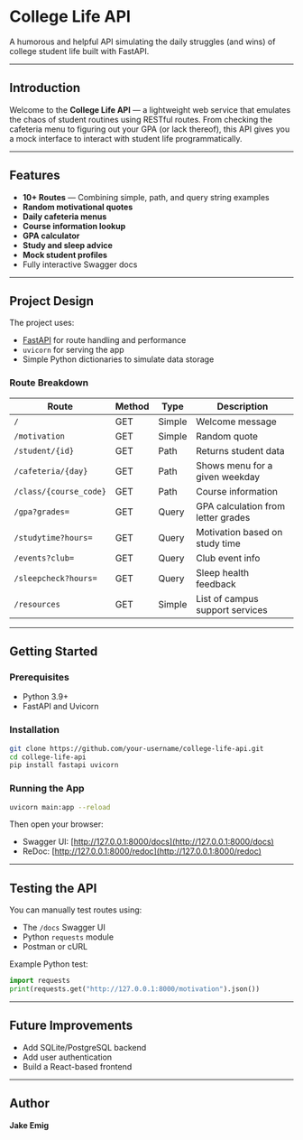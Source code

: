 ﻿
# College Life API


A humorous and helpful API simulating the daily struggles (and wins) of college student life built with FastAPI.

---

## Introduction

Welcome to the **College Life API** — a lightweight web service that emulates the chaos of student routines using RESTful routes. From checking the cafeteria menu to figuring out your GPA (or lack thereof), this API gives you a mock interface to interact with student life programmatically.

---

## Features

- **10+ Routes** — Combining simple, path, and query string examples
- **Random motivational quotes**
- **Daily cafeteria menus**
- **Course information lookup**
- **GPA calculator**
- **Study and sleep advice**
- **Mock student profiles**
- Fully interactive Swagger docs

---

## Project Design

The project uses:

- [FastAPI](https://fastapi.tiangolo.com/) for route handling and performance
- `uvicorn` for serving the app
- Simple Python dictionaries to simulate data storage

### Route Breakdown

| Route                  | Method | Type       | Description                          |
|------------------------|--------|------------|--------------------------------------|
| `/`                    | GET    | Simple     | Welcome message                      |
| `/motivation`          | GET    | Simple     | Random quote                         |
| `/student/{id}`        | GET    | Path       | Returns student data                 |
| `/cafeteria/{day}`     | GET    | Path       | Shows menu for a given weekday       |
| `/class/{course_code}` | GET    | Path       | Course information                   |
| `/gpa?grades=`         | GET    | Query      | GPA calculation from letter grades   |
| `/studytime?hours=`    | GET    | Query      | Motivation based on study time       |
| `/events?club=`        | GET    | Query      | Club event info                      |
| `/sleepcheck?hours=`   | GET    | Query      | Sleep health feedback                |
| `/resources`           | GET    | Simple     | List of campus support services      |

---

## Getting Started

### Prerequisites

- Python 3.9+
- FastAPI and Uvicorn

### Installation

```bash
git clone https://github.com/your-username/college-life-api.git
cd college-life-api
pip install fastapi uvicorn
```

### Running the App

```bash
uvicorn main:app --reload
```

Then open your browser:

- Swagger UI: [http://127.0.0.1:8000/docs](http://127.0.0.1:8000/docs)
- ReDoc: [http://127.0.0.1:8000/redoc](http://127.0.0.1:8000/redoc)

---

## Testing the API

You can manually test routes using:

- The `/docs` Swagger UI
- Python `requests` module
- Postman or cURL

Example Python test:
```python
import requests
print(requests.get("http://127.0.0.1:8000/motivation").json())
```

---

## Future Improvements

- Add SQLite/PostgreSQL backend
- Add user authentication
- Build a React-based frontend

---

## Author

**Jake Emig**

